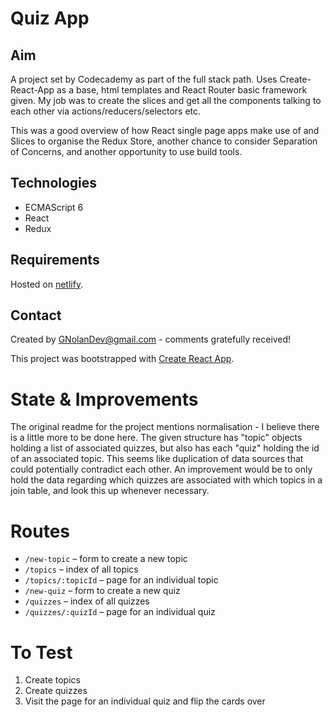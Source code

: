# Quiz App

## Aim

A project set by Codecademy as part of the full stack path. Uses Create-React-App as a base, html templates and React Router basic framework given. My job was to create the slices and get all the components talking to each other via actions/reducers/selectors etc.

This was a good overview of how React single page apps make use of <BrowserRouter> and Slices to organise the Redux Store, another chance to consider Separation of Concerns, and another opportunity to use build tools.

## Technologies

- ECMAScript 6
- React
- Redux

## Requirements

Hosted on [netlify](https://gnolandevquiz-app.netlify.app/).

## Contact

Created by GNolanDev@gmail.com - comments gratefully received!

This project was bootstrapped with [Create React App](https://github.com/facebook/create-react-app).

# State & Improvements

The original readme for the project mentions normalisation - I believe there is a little more to be done here. The given structure has "topic" objects holding a list of associated quizzes, but also has each "quiz" holding the id of an associated topic. This seems like duplication of data sources that could potentially contradict each other. An improvement would be to only hold the data regarding which quizzes are associated with which topics in a join table, and look this up whenever necessary.

# Routes

- `/new-topic` – form to create a new topic
- `/topics` – index of all topics
- `/topics/:topicId` – page for an individual topic
- `/new-quiz` – form to create a new quiz
- `/quizzes` – index of all quizzes
- `/quizzes/:quizId` – page for an individual quiz

# To Test

1. Create topics
2. Create quizzes
3. Visit the page for an individual quiz and flip the cards over

